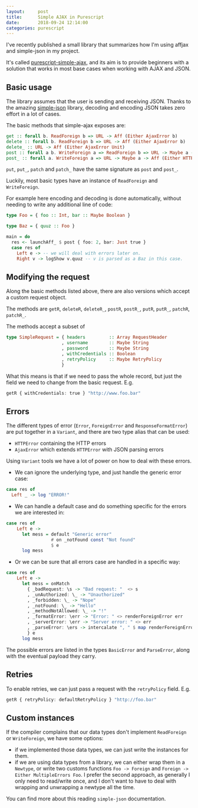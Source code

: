 ```yaml
---
layout:     post
title:      Simple AJAX in Purescript
date:       2018-09-24 12:14:00
categories: purescript
---
```


I've recently published a small library that summarizes how I'm using affjax and simple-json in my project.

It's called [purescript-simple-ajax](https://pursuit.purescript.org/packages/purescript-simple-ajax), and its aim
is to provide beginners with a solution that works in most base cases when working with AJAX and JSON.

## Basic usage

The library assumes that the user is sending and receiving JSON. 
Thanks to the amazing [simple-json](https://pursuit.purescript.org/packages/purescript-simple-json/4.2.0)
library, decoding and encoding JSON takes zero effort in a lot of cases.

The basic methods that simple-ajax exposes are:

```haskell
get :: forall b. ReadForeign b => URL -> Aff (Either AjaxError b)
delete :: forall b. ReadForeign b => URL -> Aff (Either AjaxError b) 
delete_ :: URL -> Aff (Either AjaxError Unit)
post :: forall a b. WriteForeign a => ReadForeign b => URL -> Maybe a -> Aff (Either AjaxError b)
post_ :: forall a. WriteForeign a => URL -> Maybe a -> Aff (Either HTTPError Unit)
```

`put`, `put_`, `patch` and `patch_` have the same signature as `post` and `post_`.

Luckily, most basic types have an instance of `ReadForeign` and `WriteForeign`.

For example here encoding and decoding is done automatically, without needing to
write any additional line of code:

```haskell
type Foo = { foo :: Int, bar :: Maybe Boolean }

type Baz = { quuz :: Foo }

main = do
  res <- launchAff_ $ post { foo: 2, bar: Just true }
  case res of
    Left e -> -- we will deal with errors later on.
    Right v -> logShow v.quuz -- v is parsed as a Baz in this case.
```

## Modifying the request

Along the basic methods listed above, there are also versions which accept a
custom request object.

The methods are `getR`, `deleteR`, `deleteR_`, `postR`, `postR_`, `putR`,
`putR_`, `patchR`, `patchR_`.

The methods accept a subset of 
```haskell
type SimpleRequest = { headers         :: Array RequestHeader
                     , username        :: Maybe String
                     , password        :: Maybe String
                     , withCredentials :: Boolean
                     , retryPolicy     :: Maybe RetryPolicy
                     }
```

What this means is that if we need to pass the whole record, but just the field
we need to change from the basic request. E.g.

```haskell
getR { withCredentials: true } "http://www.foo.bar"
```

## Errors

The different types of error (`Error`, `ForeignError` and `ResponseFormatError`)
are put together in a `Variant`, and there are two type alias that can be used:

- `HTTPError` containing the HTTP errors
- `AjaxError` which extends `HTTPError` with JSON parsing errors

Using `Variant` tools we have a lot of power on how to deal with these errors.

- We can ignore the underlying type, and just handle the generic error case:

```haskell
case res of
  Left _ -> log "ERROR!"
```

- We can handle a default case and do something specific for the errors we are
interested in:

```haskell
case res of
    Left e -> 
      let mess = default "Generic error"
                 # on _notFound const "Not found"
                 $ e
      log mess
```

- Or we can be sure that all errors case are handled in a specific way:

```haskell
case res of
    Left e ->
      let mess = onMatch
        { _badRequest: \s -> "Bad request: "  <> s
        , _unAuthorized: \_ -> "Unauthorized"
        , _forbidden: \_ -> "Nope"
        , _notFound: \_ -> "Hello"
        , _methodNotAllowed: \_ -> "!"
        , _formatError: \err -> "Error: " <> renderForeignError err
        , _serverError: \err -> "Server error: " <> err
        , _parseError: \ers -> intercalate ", " $ map renderForeignError ers
        } e
      log mess
```

The possible errors are listed in the types `BasicError` and `ParseError`, along
with the eventual payload they carry.

## Retries

To enable retries, we can just pass a request with the `retryPolicy` field. E.g.

```haskell
getR { retryPolicy: defaultRetryPolicy } "http://foo.bar"
```

## Custom instances

If the compiler complains that our data types don't implement `ReadForeign` or
`WriteForeign`, we have some options:

- if we implemented those data types, we can just write the instances for them.
- if we are using data types from a library, we can either wrap them in a
  `Newtype`, or write two customs functions `Foo -> Foreign` and `Foreign ->
  Either MultipleErrors Foo`.
  I prefer the second approach, as generally I only need to read/write once, and
  I don't want to have to deal with wrapping and unwrapping a newtype all the time.
  
You can find more about this reading `simple-json` documentation.
   
